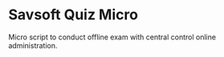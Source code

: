 # Savsoft Quiz Micro
Micro script to conduct offline exam with central control online administration.


